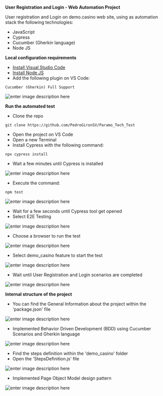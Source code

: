**User Registration and Login - Web Automation Project**

User registration and Login on demo.casino web site, using as automation stack the following technologies:

- JavaScript
- Cypress
- Cucumber (Gherkin language)
- Node JS

**Local configuration requirements**

 - [Install Visual Studio Code](https://code.visualstudio.com/download)
 - [Install Node JS](https://nodejs.org/en)
 - Add the following plugin on VS Code:

```
Cucumber (Gherkin) Full Support
```
![enter image description here](https://blogger.googleusercontent.com/img/b/R29vZ2xl/AVvXsEhJ9_ljOrxrLIRfShmahTPZjHmRqEdmiQRB_frHxEgUWtqPLtCIj0ThuAdJ_ii5lgQQxMKUk2WH3ZatPCOAWYTrwiCZSfdJ4a4E9j8I5yonmBhBpZpol5XBFjuYjDL6ofDRCwz-nOaZ5Ay53QFoKX3BVDEloX7YalHcwD0mqI18VKLKWtUIEpc2Gbi4jg/w640-h264/Cucumber_Ext.PNG)

**Run the automated test**

 - Clone the repo
 
```
git clone https://github.com/PedroGironSV/Paramo_Tech_Test
```
- Open the project on VS Code
- Open a new Terminal
- Install Cypress with the following command:

```
npx cypress install
```

- Wait a few minutes until Cypress is installed

![enter image description here](https://blogger.googleusercontent.com/img/b/R29vZ2xl/AVvXsEhBHNUJClkLcZzULXQQ2DWhWi2i8DP0andFUDphtpdRV4UGIjCw1ABZ-RukxhDaXKljn30JN0UMzPzB7yCli-9O3Txa2tlFqtoX6IfcGV9HmwC2HVzwK0-FzZho0tltV0lO_mPxekxv5FuW9ttdqFyWQYYNXfLntECgyNDImHYkIwGVFwixmnxArcDTsg/w640-h262/4.1%20cypress.PNG)

- Execute the command:

```
npm test
```

![enter image description here](https://blogger.googleusercontent.com/img/b/R29vZ2xl/AVvXsEiHtKLbecRHaL_6hbkqT5nKvFoldwWX0xi4Z8OcIF_sEhgp6SnnQEZjSmxQdZHDvb2jAOo9K9OJobc2D59nc40UwqlT_VWRcKgsU4qIgZfC8KljX6NH2aX3rYg9tEVc0M--b3SAEuurEm3N9PTCiSaVtgfy7CyZwi7_gRg_PTpj58FnhzHCL-TP6gEtng/w640-h360/5%20start.PNG)


- Wait for a few seconds until Cypress tool get opened
- Select E2E Testing

 ![enter image description here](https://blogger.googleusercontent.com/img/b/R29vZ2xl/AVvXsEgZ5Uc9M6qR5rPXSB9EwaB8a2EoE4D8EB4CFFK_QQzAaSYLcXyyp_30aKnKu-RZIELhjWfuhaRBdQL3jJ6lOEkWBoE19pkobiccRyY2HRjBbgK5wRdWtcpHWSstvJsCqpRtRDb5ccEBINH6lWmJXCBJXJXpTTHhcyv89jMAN4zdlfMf2zgBsbGK9TVztg/w640-h416/6%20e2e.PNG)

- Choose a browser to run the test

![enter image description here](https://blogger.googleusercontent.com/img/b/R29vZ2xl/AVvXsEjyEHxOC_rzdt8ccTTB-lXTDw2CegOfKILZgaHfJaUoLZAkyeEdM2PncHQtNnxnu63uvIJ_XgQrT5jtO_pMcSdWD91aX3vCG9ACEBK9PT4nWm59LssGJkHnJd6jFA6P_XbT_Ro6NJw7_5LD6gCxmGyJxf0yA4BfwCAuyrJNQ_Utwf6H9xG4hHoF0MEiMw/w640-h416/7%20browser.PNG)

- Select demo_casino feature to start the test

 ![enter image description here](https://blogger.googleusercontent.com/img/b/R29vZ2xl/AVvXsEiYImadw2_CyEQKsJCQ0PbV3mT3AXQwElGzd6S-j1sNsvlOA1KNqvBeUcue2MEifZVV3lcg_Macgcoa6CKPNMlSYXVuEFxsdg7N4IcQ86slmCYcDh_F2AEOz-Qgz4BSnevibqOr6J8vlh9oVNb67ZOJaTdzO6cF4ww1B6i70F12E9_hvtR1TMkp9oNsEg/w640-h344/8%20feature.PNG)

- Wait until User Registration and Login scenarios are completed

 ![enter image description here](https://blogger.googleusercontent.com/img/b/R29vZ2xl/AVvXsEioBXwn2bE6JFxRrLEx5PQUzPS9TGb5gBwivqg34FJFoi17AwRFosP6uBzCj0j8JUggNNX7zUhyHqI9yjDQpKDjScSSxWSFuZhI8jrAw1wfEEKP99XkyF2MHsQ77JYWIJKj-R9kuh5f33FJ0lyXheMMauII0lNVVtxyx4UTVLqO-uUCVytTdscG-30e_w/w640-h346/9%20execution.PNG)
 
 **Internal structure of the project**

- You can find the General Information about the project within the 'package.json' file

![enter image description here](https://blogger.googleusercontent.com/img/b/R29vZ2xl/AVvXsEgo3oBd1TByLE05usT7uIidIZZRVryWi7MR6sdIQKUedMoa0gVR8yck7n5hCY-HEUvxwjDBPcHV2AV76XbvcnzuhGPB9rgvcqgUPbW0bF-YyZNCxpfCRT83Yy0JcGkqC2uSfbc0vdxGyyvowM7XvzZ274iZ6iqmFd2LwtbP89tU4Bl4Nj-Vl6X_AZkuCw/w640-h332/1%20general%20info.PNG)

- Implemented Behavior Driven Development (BDD) using Cucumber Scenarios and Gherkin language

![enter image description here](https://blogger.googleusercontent.com/img/b/R29vZ2xl/AVvXsEj0PUvtZ4Wx8RXpzWw7x6R7n-aNrM9t7UuIxSR9v2ruh4uZu7qQv0c5oYEkvLscx-QFoSyUwt1sJe3o8ZJgqG6zf2zU70oDQHfXEIt2qzokAbxq_xX7kgftnx9WNs38qax7WDvS4FrSDXU1GX7a9bgEaw5li0ZgfvM0u7_JBhT4ilBXqdzE_Par-uWeZw/w640-h312/2%20feature%20file.PNG)

- Find the steps definition within the 'demo_casino' folder
- Open the 'StepsDefinition.js' file

![enter image description here](https://blogger.googleusercontent.com/img/b/R29vZ2xl/AVvXsEhfino-Fldi2PloB6-2vj_iL53haXiXVQtZyRzsIpu-u_zjTAzOY9Hh59Pwj5ObhbV3E3ge0TmeE2_oQMtiDUgBxAJNRs1TquW9MpKAxIYn8ddEXfG7SSaKTZJhEtLXatw0GOonXo8jA3ikn7iHTRH_soSQjSgXPqWrR06CC4nP1YJgBclijWgdugF-Bw/w640-h584/3%20steps%20def.PNG)

- Implemented Page Object Model design pattern

![enter image description here](https://blogger.googleusercontent.com/img/b/R29vZ2xl/AVvXsEiIx1OP82Q1DK7Q5aAKyoYtGqKB8lrekutpce2gCLh8sehyKhKQnRbte1RNGixegNg4pseoAYtzap61r1u3nP5C06RVzO4mE0MbapBWyKgzSlg9tHMRLNK6IgLbG6uUMDcCmlz4y87AwpxmnQQzbb2SVjhROh42oELdTOxSIpjRYNVu0ArQBKaAEy-0lQ/w640-h364/4%20pom.PNG)
